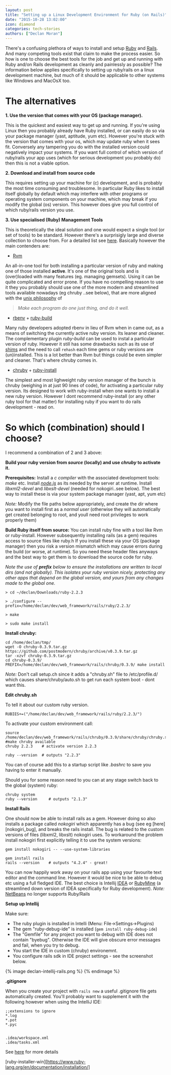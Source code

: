 ```yaml
---
layout: post
title: "Setting up a Linux Development Environment for Ruby (on Rails)"
date: "2015-10-28 13:02:00"
icon: diamond
categories: tech-stories
authors: ["Declan Moran"]
---
```



There's a confusing plethora of ways to install and setup [Ruby][Ruby] and [Rails][Rails]. And many competing tools exist that claim to make the process easier.
So how is one to choose the best tools for the job and get up and running with Ruby and/on Rails development as cleanly and painlessly as possible? The information below applies 
specifically to setting up ruby/rails on a linux development machine, but much of it should be applicable to other systems like Windows and MacOsX too.

# The alternatives

 **1. Use the version that comes with your OS (package manager).**

This is the quickest and easiest way to get up and running. If you're using Linux then you probably already have Ruby installed, or can easily do so via your package manager (yast, aptitude, yum etc).
However you're stuck with the version that comes with your os, which may update ruby when it sees fit. Conversely any tampering you do with the installed version could negatively impact your systems.
If you want full control of which version of ruby/rails your app uses (which for serious development you probably do) then this is not a viable option.

 **2. Download and install from source code**

This requires setting up your machine for (c) development, and is probably the most time consuming and troublesome. In particular Ruby likes to install itself globally by default which may interfere with other
programs or operating system components on your machine, which may break if you modify the global (os) version. This however does give you full control of which ruby/rails version you use.

 **3. Use specialised (Ruby) Management Tools**

This is theoretically the ideal solution and one would expect a single tool (or set of tools) to be standard. However there's a surprisigly large and diverse collection to choose from.
For a detailed list see [here][ruby websiste]. Basically however the main contenders are:

- [Rvm][Rvm] 

An all-in-one tool for both installing a particular version of ruby and making one of those installed **active**. It's one of the original tools and is (over)loaded with many features (eg. managing gemsets). Using it can be quite complicated 
and error prone. If you have no compelling reason to use it they you probably should use one of the more modern and streamlined tools available nowadays (eg chruby ..see below), that are more aligned 
with the [unix philosophy][unix-well] of 

> *Make each program do one just thing, and do it well.*

- [rbenv][rbenv] + [ruby-build]

Many ruby developers adopted rbenv in lieu of Rvm when in came out, as a means of switching the currently active ruby version. Its leaner and cleaner. The complementary plugin *ruby-build* can be used to instal a 
particular version of ruby. However it still has some drawbacks such as its use of [shims] and the need to call `rehash` each time gems or ruby versions are (un)installed. This is a lot better than Rvm but things could be even
simpler and cleaner. That's where chruby comes in.

- [chruby][chruby] + [ruby-install][ruby-install]

The simplest and most lighweight ruby version manager of the bunch is chruby (weighing in at just 90 lines of code), for activating a particular ruby version. 
Its designed to work with ruby-install when one wants to install a new ruby version.
However I dont recommend ruby-install (or any other ruby tool for that matter) for installing ruby if you want to do rails development - read on.

# So which (combination) should I choose?

I recommend a combination of 2 and 3 above:

**Build your ruby version from *source* (locally) and use *chruby* to activate it.**

**Prerequisites:**
Install a *c compiler* with the associated development tools: *make* etc.
Install [*node.js*][nodejs] as its needed by the server at runtime.
Install *libxml2-devel* and *libxslt-devel* (needed for nokogiri..see below).
The best way to install these is via your system package manager (yast, apt, yum etc)

*Note:* Modify the file paths below appropriately, and create the dir where you want to install first as a *normal user* (otherwise they will automatically get created belonging to root, and youll need root 
privileges to work properly them)

**Build Ruby itself from source:** You can install ruby fine with a tool like Rvm or ruby-install. However subsequently installing rails (as a gem) requires access to source files like ruby.h
If you install these via your OS (package manager) then you risk a version mismatch which may cause errors during the build (or worse, at runtime). So you need these header files anyways and the best 
way to get them is to download the source code for ruby. 

*Note the use of **prefix**  below to ensure the installations are written to local dirs (and not globally). This isolates your ruby version nicely,
protecting any other apps that depend on the global version, and yours from any changes made to the global one.*

    > cd ~/declan/Downloads/ruby-2.2.3

    > ./configure --prefix=/home/declan/dev/web_framework/rails/ruby/2.2.3/

    > make

    > sudo make install

    
**Install chruby:**
    
    cd /home/declan/tmp/
    wget -O chruby-0.3.9.tar.gz https://github.com/postmodern/chruby/archive/v0.3.9.tar.gz
    tar -xzvf chruby-0.3.9.tar.gz
    cd chruby-0.3.9/
    PREFIX=/home/declan/dev/web_framework/rails/chruby/0.3.9/ make install

*Note:* Don't call setup.ch since it adds a "chruby.sh" file to /etc/profile.d/ which causes share/chruby/auto.sh to get run each system boot - dont want this.


**Edit chruby.sh** 

To tell it about our custom ruby version.

    RUBIES+=("/home/declan/dev/web_framework/rails/ruby/2.2.3/")
    

To activate your custom environment call:

    source /home/declan/dev/web_framework/rails/chruby/0.3.9/share/chruby/chruby.sh  #make chruby available
    chruby 2.2.3 	# activate version 2.2.3

    ruby --version 	# outputs "2.2.3"
    
You can of course add this to a startup script like *.bashrc* to save you having to enter it manually.    

Should you for some reason need to you can at any stage switch back to the global (system) ruby:

    chruby system
    ruby --version     # outputs "2.1.3"
    
    
**Install Rails**

One should now be able to install rails as a gem. However doing so also installs a package called *nokogiri* which apparently has a bug (see eg [here][nokogiri_bug], and breaks the rails install. 
The bug is related to the custom versions of files (libxml2, libxslt) nokogiri uses.
To workaround the problem install nokogiri first explicitly telling it to use the system versions:

    gem install nokogiri -- --use-system-libraries

    gem install rails  
    rails --version    # outputs "4.2.4" - great!

You can now happily work away on your rails app using your favourite text editor and the command line.
However it would be nice to be able to debug etc using a full fledged IDE. The best choice is Intellij
[IDEA][IDEA] or [RubyMine][RubyMine] (a streamlined down version of IDEA specifically for Ruby development).
*Note:* [NetBeans][NetBeans] no longer supports Ruby/Rails

**Setup up Intellij**   

Make sure:

- The ruby plugin is installed in Intelli (Menu: File->Settings->Plugins)
- The gem "ruby-debug-ide" is installed  (`gem install ruby-debug-ide`)
- The "Gemfile" for any project you want to debug with IDE does not contain "byebug". Otherwise the IDE will give obscure error messages and fail, when you try to debug.
- You start the IDE in custom (chruby) environemnt. 
- You configure rails sdk in IDE project settings - see the screenshot below. 

{% image declan-intellij-rails.png %} {% endimage %}

**.gitignore**

When you create your project with `rails new` a useful .gitignore file gets automatically created. You'll probably want to supplement it with the following however when using the IntelliJ IDE:

    ;;extensions to ignore
    *.log
    *.pot
    *.pyc


    .idea/workspace.xml
    .idea/tasks.xml
    
See [here][intellij-git] for more details



<!-- Links -->

[Ruby]: https://www.ruby-lang.org/en/
[Rails]: http://rubyonrails.org/
[ruby websiste]: https://www.ruby-lang.org/en/documentation/installation/
[ruby-installer-win][https://www.ruby-lang.org/en/documentation/installation/]

[Rvm]: https://rvm.io/rvm
[unix-well]: https://en.wikipedia.org/wiki/Unix_philosophy#Do_One_Thing_and_Do_It_Well
[nodejs]: https://nodejs.org/en/

[rbenv]: https://github.com/sstephenson/rbenv
[shims]: https://github.com/sstephenson/rbenv/#understanding-shims
[ruby-build]: https://github.com/sstephenson/ruby-build

[chruby]: https://github.com/postmodern/chruby
[ruby-install]: https://github.com/postmodern/ruby-install

[nokogiri-bug]: http://stackoverflow.com/questions/29782968/how-to-gem-install-nokogiri-use-system-libraries-via-gemfile

[IDEA]: https://www.jetbrains.com/idea/
[RubyMine]: https://www.jetbrains.com/ruby/
[NetBeans]: http://wiki.netbeans.org/RubySupport

[intellij-git]: https://intellij-support.jetbrains.com/hc/en-us/articles/206827587-How-to-manage-projects-under-Version-Control-Systems


